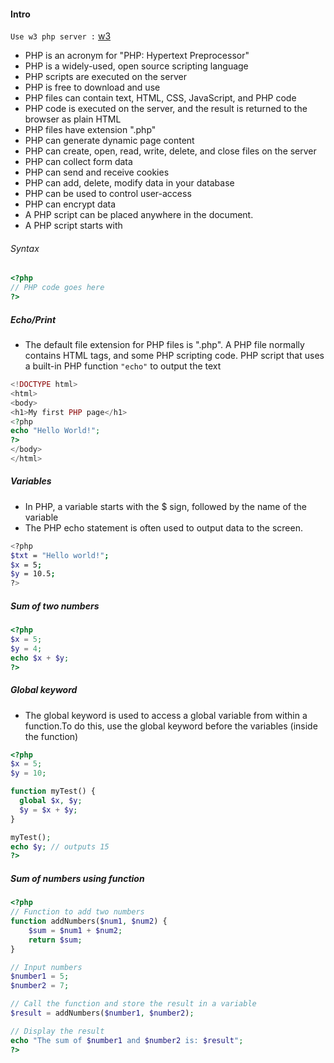 #### Intro

`Use w3 php server :` [w3 ](https://www.w3schools.com/php/phptryit.asp?filename=tryphp_syntax )
- PHP is an acronym for "PHP: Hypertext Preprocessor"
- PHP is a widely-used, open source scripting language
- PHP scripts are executed on the server
- PHP is free to download and use 
- PHP files can contain text, HTML, CSS, JavaScript, and PHP code
- PHP code is executed on the server, and the result is returned to the browser as plain HTML
- PHP files have extension ".php" 
- PHP can generate dynamic page content
- PHP can create, open, read, write, delete, and close files on the server
- PHP can collect form data
- PHP can send and receive cookies
- PHP can add, delete, modify data in your database
- PHP can be used to control user-access
- PHP can encrypt data
- A PHP script can be placed anywhere in the document.
- A PHP script starts with <?php and ends with ?>

###### Syntax

```php
<?php
// PHP code goes here
?>
```
##### Echo/Print 

- The default file extension for PHP files is ".php". A PHP file normally contains HTML tags, and some PHP scripting code. PHP script that uses a built-in PHP function `"echo"` to output the text 

```php
<!DOCTYPE html>
<html>
<body>
<h1>My first PHP page</h1>
<?php
echo "Hello World!";
?>
</body>
</html>
```
##### Variables 

- In PHP, a variable starts with the $ sign, followed by the name of the variable 
- The PHP echo statement is often used to output data to the screen.

```bash 
<?php
$txt = "Hello world!";
$x = 5;
$y = 10.5;
?>
```
##### Sum of two numbers  

```php 
<?php
$x = 5;
$y = 4;
echo $x + $y;
?> 
```
##### Global keyword  

- The global keyword is used to access a global variable from within a function.To do this, use the global keyword before the variables (inside the function) 

```php
<?php
$x = 5;
$y = 10;

function myTest() {
  global $x, $y;
  $y = $x + $y;
}

myTest();
echo $y; // outputs 15
?>

```
##### Sum of numbers using function  

```php 
<?php
// Function to add two numbers
function addNumbers($num1, $num2) {
    $sum = $num1 + $num2;
    return $sum;
}

// Input numbers
$number1 = 5;
$number2 = 7;

// Call the function and store the result in a variable
$result = addNumbers($number1, $number2);

// Display the result
echo "The sum of $number1 and $number2 is: $result";
?>

```
